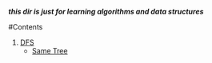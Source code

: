 ___this dir is just for learning algorithms and data structures___

#Contents
1. [DFS](./DFS)
    + [Same Tree](./DFS/SameTree.cpp)
